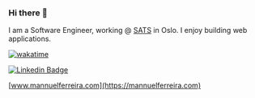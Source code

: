 ### Hi there 👋

I am a Software Engineer, working @ [SATS](https://sats.no) in Oslo. I enjoy building web applications.

[![wakatime](https://wakatime.com/badge/user/270dbf5b-cd30-4cf2-97ea-be96cecc9067.svg)](https://wakatime.com/@270dbf5b-cd30-4cf2-97ea-be96cecc9067)

[![Linkedin Badge](https://img.shields.io/badge/-mannuel-ferreira?style=flat-square&logo=Linkedin&logoColor=white&link=https://www.linkedin.com/in/mannuelferreira/)](https://www.linkedin.com/in/mannuelferreira/)


[www.mannuelferreira.com](https://mannuelferreira.com)
